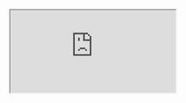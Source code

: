 <iframe src="https://crm.eblasoft.com.tr/?entryPoint=changeLog&exId=636ce5a5c0c107e82" allowfullscreen></iframe>
